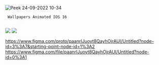 
![Peek 24-09-2022 10-34](https://user-images.githubusercontent.com/106212780/192093360-80a365f3-c89b-418e-aa30-cfa3fe0096bd.gif)
```
 Wallpapers Animated IOS 16
 
 ```
 
 <image src="https://img.shields.io/badge/Figma-F24E1E?style=for-the-badge&logo=figma&logoColor=white"> <image src="https://img.shields.io/badge/iOS-000000?style=for-the-badge&logo=ios&logoColor=white">
 
 
https://www.figma.com/proto/paanrlJuoyt8QayhOjrAUI/Untitled?node-id=3%3A7&starting-point-node-id=1%3A2
https://www.figma.com/file/paanrlJuoyt8QayhOjrAUI/Untitled?node-id=0%3A1
